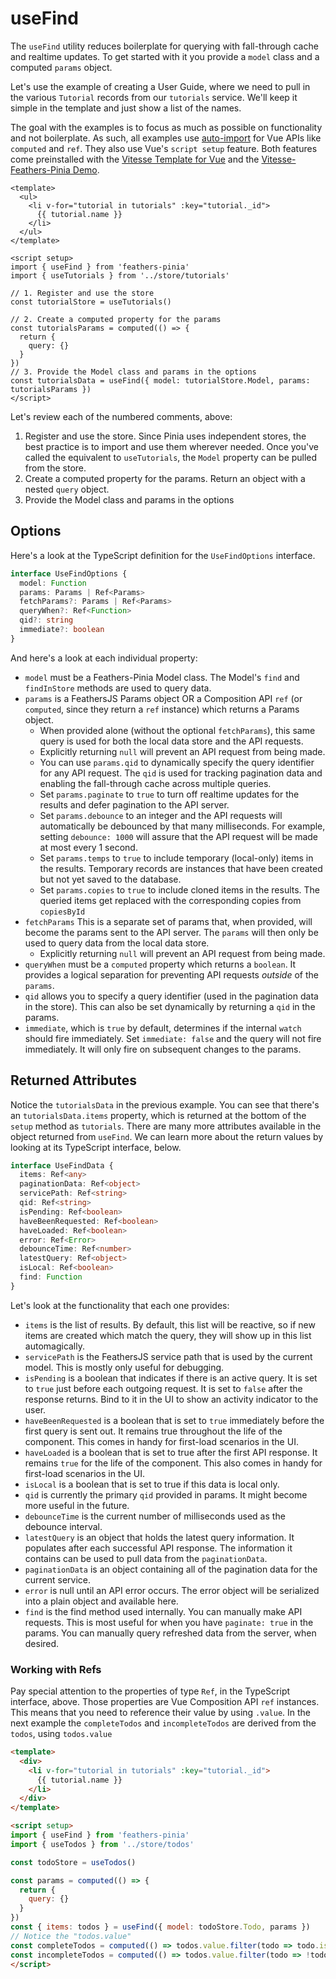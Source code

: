 # useFind

The `useFind` utility reduces boilerplate for querying with fall-through cache and realtime updates.  To get started with it you provide a `model` class and a computed `params` object.

Let's use the example of creating a User Guide, where we need to pull in the various `Tutorial` records from our `tutorials` service.  We'll keep it simple in the template and just show a list of the names.

The goal with the examples is to focus as much as possible on functionality and not boilerplate.  As such, all examples use [auto-import](https://github.com/antfu/unplugin-auto-import) for Vue APIs like `computed` and `ref`. They also use Vue's `script setup` feature.  Both features come preinstalled with the [Vitesse Template for Vue](https://github.com/antfu/vitesse) and the [Vitesse-Feathers-Pinia Demo](https://github.com/marshallswain/vitesse-feathers-pinia).

```vue
<template>
  <ul>
    <li v-for="tutorial in tutorials" :key="tutorial._id">
      {{ tutorial.name }}
    </li>
  </ul>
</template>

<script setup>
import { useFind } from 'feathers-pinia'
import { useTutorials } from '../store/tutorials'

// 1. Register and use the store
const tutorialStore = useTutorials()

// 2. Create a computed property for the params
const tutorialsParams = computed(() => {
  return {
    query: {}
  }
})
// 3. Provide the Model class and params in the options
const tutorialsData = useFind({ model: tutorialStore.Model, params: tutorialsParams })
</script>
```

Let's review each of the numbered comments, above:

1. Register and use the store.  Since Pinia uses independent stores, the best practice is to import and use them wherever needed. Once you've called the equivalent to  `useTutorials`, the `Model` property can be pulled from the store.
2. Create a computed property for the params. Return an object with a nested `query` object.
3. Provide the Model class and params in the options

## Options

Here's a look at the TypeScript definition for the `UseFindOptions` interface.

```ts
interface UseFindOptions {
  model: Function
  params: Params | Ref<Params>
  fetchParams?: Params | Ref<Params>
  queryWhen?: Ref<Function>
  qid?: string
  immediate?: boolean
}
```

And here's a look at each individual property:

- `model` must be a Feathers-Pinia Model class. The Model's `find` and `findInStore` methods are used to query data.
- `params` is a FeathersJS Params object OR a Composition API `ref` (or `computed`, since they return a `ref` instance) which returns a Params object.
  - When provided alone (without the optional `fetchParams`), this same query is used for both the local data store and the API requests.
  - Explicitly returning `null` will prevent an API request from being made.
  - You can use `params.qid` to dynamically specify the query identifier for any API request. The `qid` is used for tracking pagination data and enabling the fall-through cache across multiple queries.
  - Set `params.paginate` to `true` to turn off realtime updates for the results and defer pagination to the API server.
  - Set `params.debounce` to an integer and the API requests will automatically be debounced by that many milliseconds.  For example, setting `debounce: 1000` will assure that the API request will be made at most every 1 second.
  - Set `params.temps` to `true` to include temporary (local-only) items in the results. Temporary records are instances that have been created but not yet saved to the database.
  - Set `params.copies` to `true` to include cloned items in the results. The queried items get replaced with the corresponding copies from `copiesById`
- `fetchParams` This is a separate set of params that, when provided, will become the params sent to the API server.  The `params` will then only be used to query data from the local data store.
  - Explicitly returning `null` will prevent an API request from being made.
- `queryWhen` must be a `computed` property which returns a `boolean`. It provides a logical separation for preventing API requests *outside* of the `params`.
- `qid` allows you to specify a query identifier (used in the pagination data in the store).  This can also be set dynamically by returning a `qid` in the params.
- `immediate`, which is `true` by default, determines if the internal `watch` should fire immediately.  Set `immediate: false` and the query will not fire immediately.  It will only fire on subsequent changes to the params.

## Returned Attributes

Notice the `tutorialsData` in the previous example.  You can see that there's an `tutorialsData.items` property, which is returned at the bottom of the `setup` method as `tutorials`.  There are many more attributes available in the object returned from `useFind`. We can learn more about the return values by looking at its TypeScript interface, below.

```ts
interface UseFindData {
  items: Ref<any>
  paginationData: Ref<object>
  servicePath: Ref<string>
  qid: Ref<string>
  isPending: Ref<boolean>
  haveBeenRequested: Ref<boolean>
  haveLoaded: Ref<boolean>
  error: Ref<Error>
  debounceTime: Ref<number>
  latestQuery: Ref<object>
  isLocal: Ref<boolean>
  find: Function
}
```

Let's look at the functionality that each one provides:

- `items` is the list of results. By default, this list will be reactive, so if new items are created which match the query, they will show up in this list automagically.
- `servicePath` is the FeathersJS service path that is used by the current model. This is mostly only useful for debugging.
- `isPending` is a boolean that indicates if there is an active query.  It is set to `true` just before each outgoing request.  It is set to `false` after the response returns.  Bind to it in the UI to show an activity indicator to the user.
- `haveBeenRequested` is a boolean that is set to `true` immediately before the first query is sent out.  It remains true throughout the life of the component.  This comes in handy for first-load scenarios in the UI.
- `haveLoaded` is a boolean that is set to true after the first API response.  It remains `true` for the life of the component. This also comes in handy for first-load scenarios in the UI.
- `isLocal` is a boolean that is set to true if this data is local only.
- `qid` is currently the primary `qid` provided in params.  It might become more useful in the future.
- `debounceTime` is the current number of milliseconds used as the debounce interval.
- `latestQuery` is an object that holds the latest query information.  It populates after each successful API response. The information it contains can be used to pull data from the `paginationData`.
- `paginationData` is an object containing all of the pagination data for the current service.
- `error` is null until an API error occurs. The error object will be serialized into a plain object and available here.
- `find` is the find method used internally.  You can manually make API requests.  This is most useful for when you have `paginate: true` in the params.  You can manually query refreshed data from the server, when desired.

### Working with Refs

Pay special attention to the properties of type `Ref`, in the TypeScript interface, above.  Those properties are Vue Composition API `ref` instances.  This means that you need to reference their value by using `.value`.  In the next example the `completeTodos` and `incompleteTodos` are derived from the `todos`, using `todos.value`

```html
<template>
  <div>
    <li v-for="tutorial in tutorials" :key="tutorial._id">
      {{ tutorial.name }}
    </li>
  </div>
</template>

<script setup>
import { useFind } from 'feathers-pinia'
import { useTodos } from '../store/todos'

const todoStore = useTodos()

const params = computed(() => {
  return {
    query: {}
  }
})
const { items: todos } = useFind({ model: todoStore.Todo, params })
// Notice the "todos.value"
const completeTodos = computed(() => todos.value.filter(todo => todo.isComplete))
const incompleteTodos = computed(() => todos.value.filter(todo => !todo.isComplete))
</script>
```
